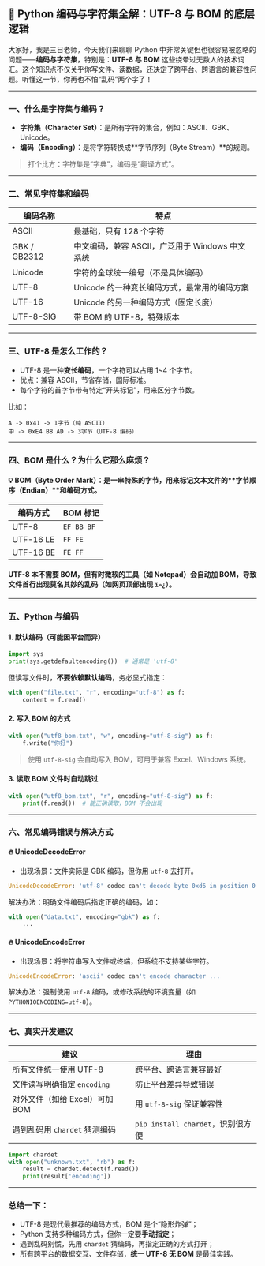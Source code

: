 

## 🧠 Python 编码与字符集全解：UTF-8 与 BOM 的底层逻辑

大家好，我是三日老师，今天我们来聊聊 Python 中非常关键但也很容易被忽略的问题——**编码与字符集**，特别是：**UTF-8 与 BOM** 这些绕晕过无数人的技术词汇。这个知识点不仅关乎你写文件、读数据，还决定了跨平台、跨语言的兼容性问题。听懂这一节，你再也不怕“乱码”两个字了！

---

### 一、什么是字符集与编码？

- **字符集（Character Set）**：是所有字符的集合，例如：ASCII、GBK、Unicode。
- **编码（Encoding）**：是将字符转换成**字节序列（Byte Stream）**的规则。

> 打个比方：字符集是“字典”，编码是“翻译方式”。

---

### 二、常见字符集和编码

| 编码名称 | 特点 |
|----------|------|
| ASCII    | 最基础，只有 128 个字符 |
| GBK / GB2312 | 中文编码，兼容 ASCII，广泛用于 Windows 中文系统 |
| Unicode  | 字符的全球统一编号（不是具体编码） |
| UTF-8    | Unicode 的一种变长编码方式，最常用的编码方案 |
| UTF-16   | Unicode 的另一种编码方式（固定长度） |
| UTF-8-SIG | 带 BOM 的 UTF-8，特殊版本 |

---

### 三、UTF-8 是怎么工作的？

- UTF-8 是一种**变长编码**，一个字符可以占用 1~4 个字节。
- 优点：兼容 ASCII，节省存储，国际标准。
- 每个字符的首字节带有特定“开头标记”，用来区分字节数。

比如：
```text
A -> 0x41 -> 1字节（纯 ASCII）
中 -> 0xE4 B8 AD -> 3字节（UTF-8 编码）
```

---

### 四、BOM 是什么？为什么它那么麻烦？

#### 💡 BOM（Byte Order Mark）：是一串特殊的字节，用来标记文本文件的**字节顺序（Endian）**和编码方式。

| 编码方式 | BOM 标记 |
|----------|----------|
| UTF-8    | `EF BB BF` |
| UTF-16 LE | `FF FE` |
| UTF-16 BE | `FE FF` |

#### UTF-8 本不需要 BOM，但有时**微软的工具（如 Notepad）会自动加 BOM**，导致文件首行出现莫名其妙的乱码（如网页顶部出现 `ï»¿`）。

---

### 五、Python 与编码

#### 1. 默认编码（可能因平台而异）

```python
import sys
print(sys.getdefaultencoding())  # 通常是 'utf-8'
```

但读写文件时，**不要依赖默认编码**，务必显式指定：

```python
with open("file.txt", "r", encoding="utf-8") as f:
    content = f.read()
```

#### 2. 写入 BOM 的方式

```python
with open("utf8_bom.txt", "w", encoding="utf-8-sig") as f:
    f.write("你好")
```

> 使用 `utf-8-sig` 会自动写入 BOM，可用于兼容 Excel、Windows 系统。

#### 3. 读取 BOM 文件时自动跳过

```python
with open("utf8_bom.txt", "r", encoding="utf-8-sig") as f:
    print(f.read())  # 能正确读取，BOM 不会出现
```

---

### 六、常见编码错误与解决方式

#### 🔥 UnicodeDecodeError

- 出现场景：文件实际是 GBK 编码，但你用 `utf-8` 去打开。

```python
UnicodeDecodeError: 'utf-8' codec can't decode byte 0xd6 in position 0
```

解决办法：明确文件编码后指定正确的编码，如：

```python
with open("data.txt", encoding="gbk") as f:
    ...
```

#### 🔥 UnicodeEncodeError

- 出现场景：将字符串写入文件或终端，但系统不支持某些字符。

```python
UnicodeEncodeError: 'ascii' codec can't encode character ...
```

解决办法：强制使用 `utf-8` 编码，或修改系统的环境变量（如 `PYTHONIOENCODING=utf-8`）。

---

### 七、真实开发建议

| 建议 | 理由 |
|------|------|
| 所有文件统一使用 UTF-8 | 跨平台、跨语言兼容最好 |
| 文件读写明确指定 `encoding` | 防止平台差异导致错误 |
| 对外文件（如给 Excel）可加 BOM | 用 `utf-8-sig` 保证兼容性 |
| 遇到乱码用 `chardet` 猜测编码 | `pip install chardet`，识别很方便 |

```python
import chardet
with open("unknown.txt", "rb") as f:
    result = chardet.detect(f.read())
    print(result['encoding'])
```

---

### 总结一下：

- UTF-8 是现代最推荐的编码方式，BOM 是个“隐形炸弹”；
- Python 支持多种编码方式，但你一定要**手动指定**；
- 遇到乱码别慌，先用 `chardet` 猜编码，再指定正确的方式打开；
- 所有跨平台的数据交互、文件存储，**统一 UTF-8 无 BOM** 是最佳实践。


